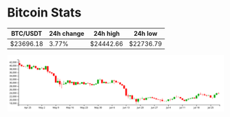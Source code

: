 # Bitcoin Stats

BTC/USDT|24h change|24h high|24h low|
|---|---|---|---|
|$23696.18|3.77%|$24442.66|$22736.79|

<img src="./chart.svg">
